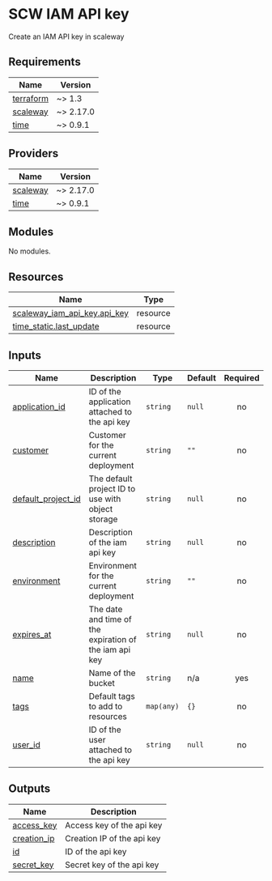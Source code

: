 # SCW IAM API key

Create an IAM API key in scaleway
<!-- BEGINNING OF PRE-COMMIT-TERRAFORM DOCS HOOK -->
## Requirements

| Name | Version |
|------|---------|
| <a name="requirement_terraform"></a> [terraform](#requirement\_terraform) | ~> 1.3 |
| <a name="requirement_scaleway"></a> [scaleway](#requirement\_scaleway) | ~> 2.17.0 |
| <a name="requirement_time"></a> [time](#requirement\_time) | ~> 0.9.1 |

## Providers

| Name | Version |
|------|---------|
| <a name="provider_scaleway"></a> [scaleway](#provider\_scaleway) | ~> 2.17.0 |
| <a name="provider_time"></a> [time](#provider\_time) | ~> 0.9.1 |

## Modules

No modules.

## Resources

| Name | Type |
|------|------|
| [scaleway_iam_api_key.api_key](https://registry.terraform.io/providers/scaleway/scaleway/latest/docs/resources/iam_api_key) | resource |
| [time_static.last_update](https://registry.terraform.io/providers/hashicorp/time/latest/docs/resources/static) | resource |

## Inputs

| Name | Description | Type | Default | Required |
|------|-------------|------|---------|:--------:|
| <a name="input_application_id"></a> [application\_id](#input\_application\_id) | ID of the application attached to the api key | `string` | `null` | no |
| <a name="input_customer"></a> [customer](#input\_customer) | Customer for the current deployment | `string` | `""` | no |
| <a name="input_default_project_id"></a> [default\_project\_id](#input\_default\_project\_id) | The default project ID to use with object storage | `string` | `null` | no |
| <a name="input_description"></a> [description](#input\_description) | Description of the iam api key | `string` | `null` | no |
| <a name="input_environment"></a> [environment](#input\_environment) | Environment for the current deployment | `string` | `""` | no |
| <a name="input_expires_at"></a> [expires\_at](#input\_expires\_at) | The date and time of the expiration of the iam api key | `string` | `null` | no |
| <a name="input_name"></a> [name](#input\_name) | Name of the bucket | `string` | n/a | yes |
| <a name="input_tags"></a> [tags](#input\_tags) | Default tags to add to resources | `map(any)` | `{}` | no |
| <a name="input_user_id"></a> [user\_id](#input\_user\_id) | ID of the user attached to the api key | `string` | `null` | no |

## Outputs

| Name | Description |
|------|-------------|
| <a name="output_access_key"></a> [access\_key](#output\_access\_key) | Access key of the api key |
| <a name="output_creation_ip"></a> [creation\_ip](#output\_creation\_ip) | Creation IP of the api key |
| <a name="output_id"></a> [id](#output\_id) | ID of the api key |
| <a name="output_secret_key"></a> [secret\_key](#output\_secret\_key) | Secret key of the api key |
<!-- END OF PRE-COMMIT-TERRAFORM DOCS HOOK -->
